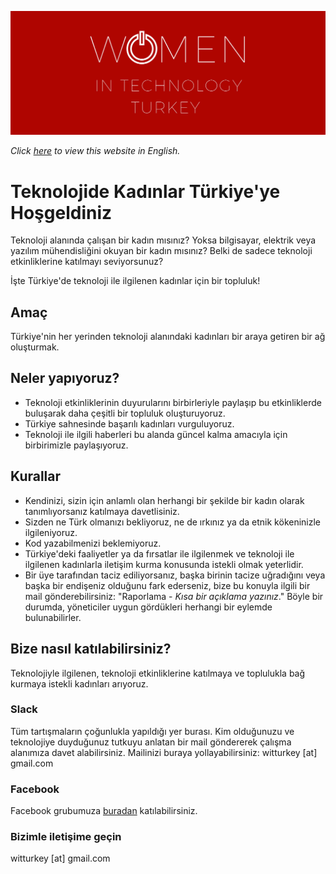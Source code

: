 ![Image](witturkey-banner.png)

_Click [here](https://witturkey.github.io) to view this website in English._

# Teknolojide Kadınlar Türkiye'ye Hoşgeldiniz

Teknoloji alanında çalışan bir kadın mısınız? Yoksa bilgisayar, elektrik veya yazılım mühendisliğini okuyan bir kadın mısınız? Belki de sadece teknoloji etkinliklerine katılmayı seviyorsunuz?

İşte Türkiye'de teknoloji ile ilgilenen kadınlar için bir topluluk!

## Amaç

Türkiye'nin her yerinden teknoloji alanındaki kadınları bir araya getiren bir ağ oluşturmak.

## Neler yapıyoruz?
- Teknoloji etkinliklerinin duyurularını birbirleriyle paylaşıp bu etkinliklerde buluşarak daha çeşitli bir topluluk oluşturuyoruz.
- Türkiye sahnesinde başarılı kadınları vurguluyoruz.
- Teknoloji ile ilgili haberleri bu alanda güncel kalma amacıyla için birbirimizle paylaşıyoruz.

## Kurallar
- Kendinizi, sizin için anlamlı olan herhangi bir şekilde bir kadın olarak tanımlıyorsanız katılmaya davetlisiniz.
- Sizden ne Türk olmanızı bekliyoruz, ne de ırkınız ya da etnik kökeninizle ilgileniyoruz.
- Kod yazabilmenizi beklemiyoruz.
- Türkiye'deki faaliyetler ya da fırsatlar ile ilgilenmek ve teknoloji ile ilgilenen kadınlarla iletişim kurma konusunda istekli olmak yeterlidir.
- Bir üye tarafından taciz ediliyorsanız, başka birinin tacize uğradığını veya başka bir endişeniz olduğunu fark ederseniz, bize bu konuyla ilgili bir mail gönderebilirsiniz: "Raporlama - _Kısa bir açıklama yazınız_." 
Böyle bir durumda, yöneticiler uygun gördükleri herhangi bir eylemde bulunabilirler.

## Bize nasıl katılabilirsiniz?

Teknolojiyle ilgilenen, teknoloji etkinliklerine katılmaya ve toplulukla bağ kurmaya istekli kadınları arıyoruz.

### Slack
Tüm tartışmaların çoğunlukla yapıldığı yer burası. Kim olduğunuzu ve teknolojiye duyduğunuz tutkuyu anlatan bir mail göndererek çalışma alanımıza davet alabilirsiniz.
Mailinizi buraya yollayabilirsiniz: witturkey [at] gmail.com

<!---
### Linkedin
--->
### Facebook
Facebook grubumuza [buradan](https://www.facebook.com/groups/witturkey/) katılabilirsiniz.

### Bizimle iletişime geçin
witturkey [at] gmail.com

